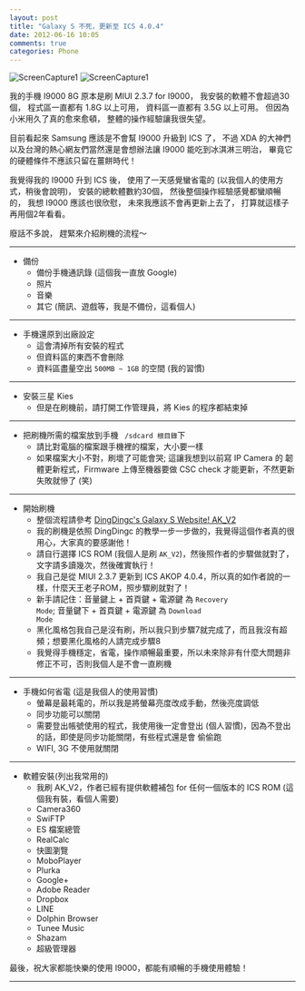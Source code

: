 ```yaml
---
layout: post
title: "Galaxy S 不死，更新至 ICS 4.0.4"
date: 2012-06-16 10:05
comments: true
categories: Phone
---
```


![ScreenCapture1][2] ![ScreenCapture1][3]

我的手機 I9000 8G 原本是刷 MIUI 2.3.7 for I9000，
我安裝的軟體不會超過30個，
程式區一直都有 1.8G 以上可用，
資料區一直都有 3.5G 以上可用。
但因為小米用久了真的愈來愈頓，
整體的操作經驗讓我很失望。

目前看起來 Samsung 應該是不會幫 I9000 升級到 ICS 了，
不過 XDA 的大神們以及台灣的熱心網友們當然還是會想辦法讓 I9000 能吃到冰淇淋三明治，
畢竟它的硬體條件不應該只留在薑餅時代！

我覺得我的 I9000 升到 ICS 後，
使用了一天感覺蠻省電的 (以我個人的使用方式，稍後會說明)，
安裝的總軟體數約30個，
然後整個操作經驗感覺都蠻順暢的，
我想 I9000 應該也很欣慰，
未來我應該不會再更新上去了，
打算就這樣子再用個2年看看。

廢話不多說，
趕緊來介紹刷機的流程～

---
* 備份
  - 備份手機通訊錄 (這個我一直放 Google)
  - 照片
  - 音樂
  - 其它 (簡訊、遊戲等，我是不備份，這看個人)
---
* 手機還原到出廠設定
  - 這會清掉所有安裝的程式
  - 但資料區的東西不會刪除
  - 資料區盡量空出 <code>500MB ~ 1GB</code> 的空間 (我的習慣)
---
* 安裝三星 Kies
  * 但是在刷機前，請打開工作管理員，將 Kies 的程序都結束掉
---
* 把刷機所需的檔案放到手機 <code> /sdcard 根目錄</code>下
  * 請比對電腦的檔案跟手機裡的檔案，大小要一樣
  * 如果檔案大小不對，刷壞了可能會哭; 這讓我想到以前寫 IP Camera 的
  韌體更新程式，Firmware 上傳至機器要做 CSC check 才能更新，不然更新失敗就慘了 (笑)
---
* 開始刷機
  * 整個流程請參考 [DingDingc's Galaxy S Website! AK_V2][1]
  * 我的刷機是依照 DingDingc 的教學一步一步做的，我覺得這個作者真的很用心，大家真的要感謝他！
  * 請自行選擇 ICS ROM (我個人是刷 <code>AK_V2</code>)，然後照作者的步驟做就對了，文字請多讀幾次，然後確實執行！
  * 我自己是從 MIUI 2.3.7 更新到 ICS AKOP 4.0.4，所以真的如作者說的一樣，什麼天王老子ROM，照步驟刷就對了！
  * 新手請記住：音量鍵上 + 首頁鍵 + 電源鍵 為 <code>Recovery Mode</code>; 音量鍵下 + 首頁鍵 + 電源鍵 為 <code>Download Mode</code>
  * 黑化風格包我自己是沒有刷，所以我只到步驟7就完成了，而且我沒有超頻；想要黑化風格的人請完成步驟8
  * 我覺得手機穩定，省電，操作順暢最重要，所以未來除非有什麼大問題非修正不可，否則我個人是不會一直刷機
---
* 手機如何省電 (這是我個人的使用習慣)
  * 螢幕是最耗電的，所以我是將螢幕亮度改成手動，然後亮度調低
  * 同步功能可以關閉
  * 需要登出帳號使用的程式，我使用後一定會登出 (個人習慣)，因為不登出的話，即使是同步功能關閉，有些程式還是會
  偷偷跑
  * WIFI, 3G 不使用就關閉
---
* 軟體安裝(列出我常用的)
  * 我刷 AK_V2，作者已經有提供軟體補包 for 任何一個版本的 ICS ROM (這個我有裝，看個人需要)
  * Camera360
  * SwiFTP
  * ES 檔案總管
  * RealCalc
  * 快圖瀏覽
  * MoboPlayer
  * Plurka
  * Google+
  * Adobe Reader 
  * Dropbox
  * LINE 
  * Dolphin Browser 
  * Tunee Music
  * Shazam 
  * 超級管理器

最後，祝大家都能快樂的使用 I9000，都能有順暢的手機使用體驗！

---
[1]: https://sites.google.com/site/itsamazinggalaxy/bing-qi-lin-san-ming-zhi-android-4/ak-lan-ren-zi-yong-ban/ak_v2 "AK_V2"
[2]: http://farm6.staticflickr.com/5038/7378210724_6c4fded6fd.jpg "ScreenCapture1"
[3]: http://farm6.staticflickr.com/5336/7378210814_75c0c1522a.jpg "ScreenCapture2"



